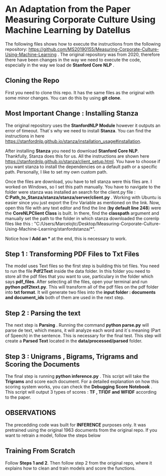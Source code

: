 # __An Adaptation from the Paper Measuring Corporate Culture Using Machine Learning by Datellus__

The following files shows how to execute the instructions from the following repository: https://github.com/MS20190155/Measuring-Corporate-Culture-Using-Machine-Learning . The original repository was from 2020, therefore there have been changes in the way we need to execute the code, especially in the way we load de __Stanford Core NLP__ .

## __Cloning the Repo__

First you need to clone this repo. It has the same files as the original with some minor changes. You can do this by using __git clone__.

## __Most Important Change : Installing Stanza__

The original repository uses the __StanfordNLP Module__ however it outputs an error of timeout. That´s why we need to install __Stanza__. You can find the instructions in here https://stanfordnlp.github.io/stanza/installation_usage#installation. 

After installing __Stanza__ you need to download __Stanford Core NLP__. Thankfully, Stanza does this for us. All the instructions are shown here https://stanfordnlp.github.io/stanza/client_setup.html. You have to choose if you want stanza to install the dependencies on a default path or a specific path. Personally, I like to set my own custom path. 

Once the files are download, you have to tell stanza were this files are. I worked on Windows, so I set this path manually. You have to navigate to the folder were stanza was installed an search for the client.py file :  __C:Path_to_Stanza/stanza/stanza/server/client.py__ . Working with Ubuntu is easier since you just export the Env Variable as mentioned on the link. Now, open this file with any text editor and find the line (__by default line 248__) were the __CoreNLPClient Class__ is built. In there, find the __classpath__ argument and manually set the path to the folder in which stanza downloaded the corenlp files like this : "C:/Users/Marcelojtc/Desktop/Measuring-Corporate-Culture-Using-Machine-Learning/stanfordstanza/*". 

Notice how I __Add an *__ at the end, this is necessary to work.

## Step 1 : Transforming PDF Files to Txt Files

The model uses Text files so the first step is building this txt files. You need to run the file __Pdf2Text__ inside the data folder. In this folder you need to store all the pdf files that you want to use, particulary in the folder which says __pdf_files__. After selecting all the files, open your terminal and run __python pdf2text.py__. This will transform all of the pdf files on the pdf folder into __txt format__. It will generate two files into the __input folder : documents and document_ids__ both of them are used in the next step.

## Step 2 : Parsing the text

The next step is __Parsing__ . Running the command __python parse.py__ will parse de text, which means, it will analyze each word and it´s meaning (Part of Speech) in the sentence. This is necessary for the final test. This step will create a __Parsed Text__ located in the __data/processed/parsed__ folder.

## Step 3 : Unigrams , Bigrams, Trigrams and Scoring the Documents

The final step is running __python inference.py__ . This script will take the __Trigrams__ and score each document. For a detailed explanation on how this scoring system works, you can check the __Debugging Score Notebook__ . This script will output 3 types of scores : __TF , TFIDF and WFIDF__ according to the paper. 

## OBSERVATIONS

The precedding code was built for __INFERENCE__ purposes only. It was pretrained using the original 1963 documents from the original repo. If you want to retrain a model, follow the steps below

## Training From Scratch

Follow __Steps 1 and 2__. Then follow step 2 from the original repo, where it explains how to clean and train models and score the functions. 



